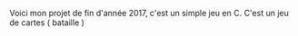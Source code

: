 Voici mon projet de fin d'année 2017, c'est un simple jeu en C. C'est un jeu de cartes ( bataille ) 
